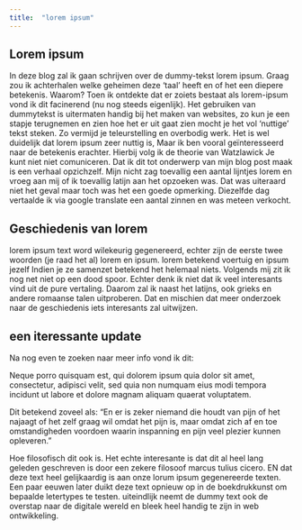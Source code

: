 ```yaml
---
title:  "lorem ipsum"
---
```


## Lorem ipsum

In deze blog zal ik gaan schrijven over de dummy-tekst lorem ipsum. Graag zou ik achterhalen welke geheimen deze ‘taal’ heeft en of het een diepere betekenis.
 Waarom? Toen ik ontdekte dat er zoiets bestaat als lorem-ipsum vond ik dit facinerend (nu nog steeds eigenlijk). Het gebruiken van dummytekst is uitermaten handig bij het maken van websites, zo kun je een stapje terugnemen en zien hoe het er uit gaat zien mocht je het vol ‘nuttige’ tekst steken. Zo vermijd je teleurstelling en overbodig werk. Het is wel duidelijk dat lorem ipsum zeer nuttig is, Maar ik ben vooral geïnteresseerd naar de betekenis erachter.
 Hierbij volg ik de theorie van Watzlawick Je kunt niet niet comuniceren.
 Dat ik dit tot onderwerp van mijn blog post maak is een verhaal opzichzelf. Mijn nicht zag toevallig een aantal lijntjes lorem en vroeg aan mij of ik toevallig latijn aan het opzoeken was. Dat was uiteraard niet het geval maar toch was het een goede opmerking.
Diezelfde dag vertaalde ik via google translate een aantal zinnen en was meteen verkocht.

<!--more-->

## Geschiedenis van lorem 

lorem ipsum text word wilekeurig gegenereerd, echter zijn de eerste twee woorden (je raad het al) lorem en ipsum. lorem betekend voertuig en ipsum jezelf
Indien je ze samenzet betekend het helemaal niets.
Volgends mij zit ik nog net niet op een dood spoor. Echter denk ik niet dat ik veel interesants vind uit de pure vertaling. Daarom zal ik naast het latijns, ook grieks en andere romaanse talen uitproberen. Dat en mischien dat meer onderzoek naar de geschiedenis iets interesants zal uitwijzen.


## een iteressante update

Na nog even te zoeken naar meer info vond ik dit:

Neque porro quisquam est, qui dolorem ipsum quia dolor sit amet, consectetur, adipisci velit, sed quia non numquam eius modi tempora incidunt ut labore et dolore magnam aliquam quaerat voluptatem.

Dit betekend zoveel als: “En er is zeker niemand die houdt van pijn of het najaagt of het zelf graag wil omdat het pijn is, maar omdat zich af en toe omstandigheden voordoen waarin inspanning en pijn veel plezier kunnen opleveren.”

Hoe filosofisch dit ook is. Het echte interesante is dat dit al heel lang geleden geschreven is door een zekere filosoof marcus tulius cicero. EN dat deze text heel gelijkaardig is aan onze lorum ipsum gegenereerde texten. Een paar eeuwen later duikt deze text opnieuw op in de boekdrukkunst om bepaalde letertypes te testen. uiteindlijk neemt de dummy text ook de overstap naar de digitale wereld en bleek heel handig te zijn in web ontwikkeling.
